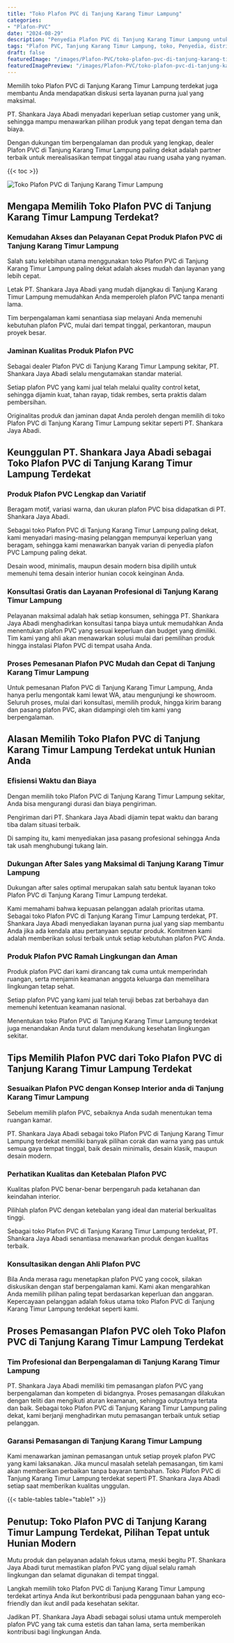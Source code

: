 ```yaml
---
title: "Toko Plafon PVC di Tanjung Karang Timur Lampung"
categories:
- "Plafon-PVC"
date: "2024-08-29"
description: "Penyedia Plafon PVC di Tanjung Karang Timur Lampung untuk hunian, perkantoran, serta gerai. Plafon berkualitas, beragam motif, warna modern, dengan jasa pemasangan oleh tim profesional serta garansi resmi!|Layanan penyediaan Plafon PVC di Tanjung Karang Timur Lampung bagi kebutuhan tempat tinggal, office, atau toko, dengan material berkualitas dan instalasi oleh tim profesional dan jaminan resmi.|Solusi Plafon PVC di Tanjung Karang Timur Lampung yang andal bagi tempat tinggal, perkantoran, serta ritel, bersama produk berkualitas dan pemasangan dikerjakan oleh teknisi profesional serta jaminan resmi.|Distribusi Plafon PVC di Tanjung Karang Timur Lampung untuk hunian, kantor, serta ritel, beserta produk terbaik dan penempatan oleh tenaga ahli profesional, dilengkapi beserta jaminan resmi.}"
tags: "Plafon PVC, Tanjung Karang Timur Lampung, toko, Penyedia, distributor"
draft: false
featuredImage: "/images/Plafon-PVC/toko-plafon-pvc-di-tanjung-karang-timur-lampung.png"
featuredImagePreview: "/images/Plafon-PVC/toko-plafon-pvc-di-tanjung-karang-timur-lampung.png"
---
```


Memilih toko Plafon PVC di Tanjung Karang Timur Lampung terdekat juga membantu Anda mendapatkan diskusi serta layanan purna jual yang maksimal.

PT. Shankara Jaya Abadi menyadari keperluan setiap customer yang unik, sehingga mampu menawarkan pilihan produk yang tepat dengan tema dan biaya.

Dengan dukungan tim berpengalaman dan produk yang lengkap, dealer Plafon PVC di Tanjung Karang Timur Lampung paling dekat adalah partner terbaik untuk merealisasikan tempat tinggal atau ruang usaha yang nyaman.

{{< toc >}}

![Toko Plafon PVC di Tanjung Karang Timur Lampung](/images/Plafon-PVC/Toko-Plafon-PVC-di-Tanjung-Karang-Timur-Lampung.png)

## Mengapa Memilih Toko Plafon PVC di Tanjung Karang Timur Lampung Terdekat?

### Kemudahan Akses dan Pelayanan Cepat Produk Plafon PVC di Tanjung Karang Timur Lampung

Salah satu kelebihan utama menggunakan toko Plafon PVC di Tanjung Karang Timur Lampung paling dekat adalah akses mudah dan layanan yang lebih cepat.

Letak PT. Shankara Jaya Abadi yang mudah dijangkau di Tanjung Karang Timur Lampung memudahkan Anda memperoleh plafon PVC tanpa menanti lama.

Tim berpengalaman kami senantiasa siap melayani Anda memenuhi kebutuhan plafon PVC, mulai dari tempat tinggal, perkantoran, maupun proyek besar.

### Jaminan Kualitas Produk Plafon PVC

Sebagai dealer Plafon PVC di Tanjung Karang Timur Lampung sekitar, PT. Shankara Jaya Abadi selalu mengutamakan standar material.

Setiap plafon PVC yang kami jual telah melalui quality control ketat, sehingga dijamin kuat, tahan rayap, tidak rembes, serta praktis dalam pembersihan.

Originalitas produk dan jaminan dapat Anda peroleh dengan memilih di toko Plafon PVC di Tanjung Karang Timur Lampung sekitar seperti PT. Shankara Jaya Abadi.

## Keunggulan PT. Shankara Jaya Abadi sebagai Toko Plafon PVC di Tanjung Karang Timur Lampung Terdekat

### Produk Plafon PVC Lengkap dan Variatif

Beragam motif, variasi warna, dan ukuran plafon PVC bisa didapatkan di PT. Shankara Jaya Abadi.

Sebagai toko Plafon PVC di Tanjung Karang Timur Lampung paling dekat, kami menyadari masing-masing pelanggan mempunyai keperluan yang beragam, sehingga kami menawarkan banyak varian di penyedia plafon PVC Lampung paling dekat.

Desain wood, minimalis, maupun desain modern bisa dipilih untuk memenuhi tema desain interior hunian cocok keinginan Anda.

### Konsultasi Gratis dan Layanan Profesional di Tanjung Karang Timur Lampung

Pelayanan maksimal adalah hak setiap konsumen, sehingga PT. Shankara Jaya Abadi menghadirkan konsultasi tanpa biaya untuk memudahkan Anda menentukan plafon PVC yang sesuai keperluan dan budget yang dimiliki. Tim kami yang ahli akan menawarkan solusi mulai dari pemilihan produk hingga instalasi Plafon PVC di tempat usaha Anda.

### Proses Pemesanan Plafon PVC Mudah dan Cepat di Tanjung Karang Timur Lampung

Untuk pemesanan Plafon PVC di Tanjung Karang Timur Lampung, Anda hanya perlu mengontak kami lewat WA, atau mengunjungi ke showroom. Seluruh proses, mulai dari konsultasi, memilih produk, hingga kirim barang dan pasang plafon PVC, akan didampingi oleh tim kami yang berpengalaman.

## Alasan Memilih Toko Plafon PVC di Tanjung Karang Timur Lampung Terdekat untuk Hunian Anda

### Efisiensi Waktu dan Biaya

Dengan memilih toko Plafon PVC di Tanjung Karang Timur Lampung sekitar, Anda bisa mengurangi durasi dan biaya pengiriman.

Pengiriman dari PT. Shankara Jaya Abadi dijamin tepat waktu dan barang tiba dalam situasi terbaik.

Di samping itu, kami menyediakan jasa pasang profesional sehingga Anda tak usah menghubungi tukang lain.

### Dukungan After Sales yang Maksimal di Tanjung Karang Timur Lampung

Dukungan after sales optimal merupakan salah satu bentuk layanan toko Plafon PVC di Tanjung Karang Timur Lampung terdekat.

Kami memahami bahwa kepuasan pelanggan adalah prioritas utama. Sebagai toko Plafon PVC di Tanjung Karang Timur Lampung terdekat, PT. Shankara Jaya Abadi menyediakan layanan purna jual yang siap membantu Anda jika ada kendala atau pertanyaan seputar produk. Komitmen kami adalah memberikan solusi terbaik untuk setiap kebutuhan plafon PVC Anda.

### Produk Plafon PVC Ramah Lingkungan dan Aman

Produk plafon PVC dari kami dirancang tak cuma untuk memperindah ruangan, serta menjamin keamanan anggota keluarga dan memelihara lingkungan tetap sehat.

Setiap plafon PVC yang kami jual telah teruji bebas zat berbahaya dan memenuhi ketentuan keamanan nasional.

Menentukan toko Plafon PVC di Tanjung Karang Timur Lampung terdekat juga menandakan Anda turut dalam mendukung kesehatan lingkungan sekitar.

## Tips Memilih Plafon PVC dari Toko Plafon PVC di Tanjung Karang Timur Lampung Terdekat

### Sesuaikan Plafon PVC dengan Konsep Interior anda di Tanjung Karang Timur Lampung

Sebelum memilih plafon PVC, sebaiknya Anda sudah menentukan tema ruangan kamar.

PT. Shankara Jaya Abadi sebagai toko Plafon PVC di Tanjung Karang Timur Lampung terdekat memiliki banyak pilihan corak dan warna yang pas untuk semua gaya tempat tinggal, baik desain minimalis, desain klasik, maupun desain modern.

### Perhatikan Kualitas dan Ketebalan Plafon PVC

Kualitas plafon PVC benar-benar berpengaruh pada ketahanan dan keindahan interior.

Pilihlah plafon PVC dengan ketebalan yang ideal dan material berkualitas tinggi.

Sebagai toko Plafon PVC di Tanjung Karang Timur Lampung terdekat, PT. Shankara Jaya Abadi senantiasa menawarkan produk dengan kualitas terbaik.

### Konsultasikan dengan Ahli Plafon PVC

Bila Anda merasa ragu menetapkan plafon PVC yang cocok, silakan diskusikan dengan staf berpengalaman kami. Kami akan mengarahkan Anda memilih pilihan paling tepat berdasarkan keperluan dan anggaran. Kepercayaan pelanggan adalah fokus utama toko Plafon PVC di Tanjung Karang Timur Lampung terdekat seperti kami.

## Proses Pemasangan Plafon PVC oleh Toko Plafon PVC di Tanjung Karang Timur Lampung Terdekat

### Tim Profesional dan Berpengalaman di Tanjung Karang Timur Lampung

PT. Shankara Jaya Abadi memiliki tim pemasangan plafon PVC yang berpengalaman dan kompeten di bidangnya. Proses pemasangan dilakukan dengan teliti dan mengikuti aturan keamanan, sehingga outputnya tertata dan baik. Sebagai toko Plafon PVC di Tanjung Karang Timur Lampung paling dekat, kami berjanji menghadirkan mutu pemasangan terbaik untuk setiap pelanggan.

### Garansi Pemasangan di Tanjung Karang Timur Lampung

Kami menawarkan jaminan pemasangan untuk setiap proyek plafon PVC yang kami laksanakan. Jika muncul masalah setelah pemasangan, tim kami akan memberikan perbaikan tanpa bayaran tambahan. Toko Plafon PVC di Tanjung Karang Timur Lampung terdekat seperti PT. Shankara Jaya Abadi setiap saat memberikan kualitas unggulan.

{{< table-tables table="table1" >}}

## Penutup: Toko Plafon PVC di Tanjung Karang Timur Lampung Terdekat, Pilihan Tepat untuk Hunian Modern

Mutu produk dan pelayanan adalah fokus utama, meski begitu PT. Shankara Jaya Abadi turut memastikan plafon PVC yang dijual selalu ramah lingkungan dan selamat digunakan di tempat tinggal.

Langkah memilih toko Plafon PVC di Tanjung Karang Timur Lampung terdekat artinya Anda ikut berkontribusi pada penggunaan bahan yang eco-friendly dan ikut andil pada kesehatan sekitar.

Jadikan PT. Shankara Jaya Abadi sebagai solusi utama untuk memperoleh plafon PVC yang tak cuma estetis dan tahan lama, serta memberikan kontribusi bagi lingkungan Anda.

